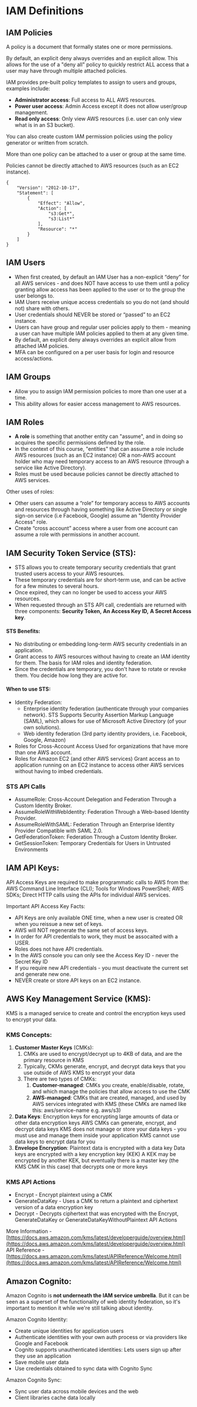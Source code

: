 # IAM Definitions

## IAM Policies

A policy is a document that formally states one or more permissions. 

By default, an explicit deny always overrides and an explicit allow. This allows for the use of a "deny all" policy to quickly restrict ALL access that a user may have through multiple attached policies.

IAM provides pre-built policy templates to assign to users and groups, examples include: 

* **Administrator access**: Full access to ALL AWS resources. 
* **Power user access**: Admin Access except it does not allow user/group management. 
* **Read only access**: Only view AWS resources \(i.e. user can only view what is in an S3 bucket\).

You can also create custom IAM permission policies using the policy generator or written from scratch. 

More than one policy can be attached to a user or group at the same time. 

Policies cannot be directly attached to AWS resources \(such as an EC2 instance\).

```text
{
    "Version": "2012-10-17",
    "Statement": [
        {
            "Effect": "Allow",
            "Action": [
                "s3:Get*",
                "s3:List*"
            ],
            "Resource": "*"
        }
    ]
}
```

## IAM Users

* When first created, by default an IAM User has a non-explicit “deny” for all AWS services - and does NOT have access to use them until a policy granting allow access has been applied to the user or to the group the user belongs to. 
* IAM Users receive unique access credentials so you do not \(and should not\) share with others. 
* User credentials should NEVER be stored or “passed” to an EC2 instance. 
* Users can have group and regular user policies apply to them - meaning a user can have multiple IAM policies applied to them at any given time. 
* By default, an explicit deny always overrides an explicit allow from attached IAM policies. 
* MFA can be configured on a per user basis for login and resource access/actions.

## IAM Groups

* Allow you to assign IAM permission policies to more than one user at a time.
* This ability allows for easier access management to AWS resources.

## IAM Roles

* **A role** is something that another entity can "assume", and in doing so acquires the specific permissions defined by the role. 
* In the context of this course, "entities" that can assume a role include AWS resources \(such as an EC2 instance\) OR a non-AWS account holder who may need temporary access to an AWS resource \(through a service like Active Directory\). 
* Roles must be used because policies cannot be directly attached to AWS services.

Other uses of roles: 

* Other users can assume a “role” for temporary access to AWS accounts and resources through having something like Active Directory or single sign-on service \(i.e Facebook, Google\) assume an "Identity Provider Access" role. 
* Create “cross account” access where a user from one account can assume a role with permissions in another account.

## IAM Security Token Service \(STS\):

* STS allows you to create temporary security credentials that grant trusted users access to your AWS resources. 
* These temporary credentials are for short-term use, and can be active for a few minutes to several hours. 
* Once expired, they can no longer be used to access your AWS resources. 
* When requested through an STS API call, credentials are returned with three components: **Security Token,** **An Access Key ID,** **A Secret Access key**.

#### STS Benefits:

* No distributing or embedding long-term AWS security credentials in an application. 
* Grant access to AWS resources without having to create an IAM identity for them. The basis for IAM roles and identity federation. 
* Since the credentials are temporary, you don't have to rotate or revoke them. You decide how long they are active for.

#### When to use STS:

* Identity Federation: 
  * Enterprise identity federation \(authenticate through your companies network\). STS Supports Security Assertion Markup Language \(SAML\), which allows for use of Microsoft Active Directory \(of your own solutions\). 
  * Web identity federation \(3rd party identity providers, i.e. Facebook, Google, Amazon\) 
* Roles for Cross-Account Access Used for organizations that have more than one AWS account. 
* Roles for Amazon EC2 \(and other AWS services\) Grant access an to application running on an EC2 instance to access other AWS services without having to imbed credentials.

### STS API Calls

* AssumeRole: Cross-Account Delegation and Federation Through a Custom Identity Broker.
* AssumeRoleWithWebIdentity: Federation Through a Web-based Identity Provider.
* AssumeRoleWithSAML: Federation Through an Enterprise Identity Provider Compatible with SAML 2.0.
* GetFederationToken: Federation Through a Custom Identity Broker.
* GetSessionToken: Temporary Credentials for Users in Untrusted Environments

## IAM API Keys:

API Access Keys are required to make programmatic calls to AWS from the: AWS Command Line Interface \(CLI\); Tools for Windows PowerShell; AWS SDKs; Direct HTTP calls using the APIs for individual AWS services.

Important API Access Key Facts: 

* API Keys are only available ONE time, when a new user is created OR when you reissue a new set of keys.
* AWS will NOT regenerate the same set of access keys. 
* In order for API credentials to work, they must be assocaited with a USER.
* Roles does not have API credentials.
* In the AWS console you can only see the Access Key ID - never the Secret Key ID 
* If you require new API credentials - you must deactivate the current set and generate new one. 
* NEVER create or store API keys on an EC2 instance.

## AWS Key Management Service \(KMS\):

KMS is a managed service to create and control the encryption keys used to encrypt your data.

### KMS Concepts: 

1. **Customer Master Keys** \(CMKs\): 
   1. CMKs are used to encrypt/decrypt up to 4KB of data, and are the primary resource in KMS 
   2. Typically, CKMs generate, encrypt, and decrypt data keys that you use outside of AWS KMS to encrypt your data 
   3. There are two types of CMKs: 
      1. **Customer-managed**: CMKs you create, enable/disable, rotate, and which manage the policies that allow access to use the CMK 
      2. **AWS-managed**: CMKs that are created, managed, and used by AWS services integrated with KMS \(these CMKs are named like this: aws/service-name e.g. aws/s3\) 
2. **Data Keys**: Encryption keys for encrypting large amounts of data or other data encryption keys AWS CMKs can generate, encrypt, and decrypt data keys KMS does not manage or store your data keys - you must use and manage them inside your application KMS cannot use data keys to encrypt data for you 
3. **Envelope Encryption**: Plaintext data is encrypted with a data key Data keys are encrypted with a key encryption key \(KEK\) A KEK may be encrypted by another KEK, but eventually there is a master key \(the KMS CMK in this case\) that decrypts one or more keys

### KMS API Actions 

* Encrypt - Encrypt plaintext using a CMK 
* GenerateDataKey - Uses a CMK to return a plaintext and ciphertext version of a data encryption key 
* Decrypt - Decrypts ciphertext that was encrypted with the Encrypt, GenerateDataKey or GenerateDataKeyWithoutPlaintext API Actions

More Information - [https://docs.aws.amazon.com/kms/latest/developerguide/overview.html](https://docs.aws.amazon.com/kms/latest/developerguide/overview.html) API Reference - [https://docs.aws.amazon.com/kms/latest/APIReference/Welcome.html](https://docs.aws.amazon.com/kms/latest/APIReference/Welcome.html)

## Amazon Cognito:

Amazon Cognito is **not underneath the IAM service umbrella**. But it can be seen as a superset of the functionality of web identity federation, so it's important to mention it while we're still talking about identity.

Amazon Cognito Identity: 

* Create unique identities for application users 
* Authenticate identities with your own auth process or via providers like Google and Facebook 
* Cognito supports unauthenticated identities: Lets users sign up after they use an application 
* Save mobile user data 
* Use credentials obtained to sync data with Cognito Sync

Amazon Cognito Sync: 

* Sync user data across mobile devices and the web 
* Client libraries cache data locally




